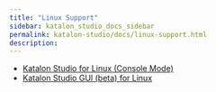```yaml
---
title: "Linux Support" 
sidebar: katalon_studio_docs_sidebar
permalink: katalon-studio/docs/linux-support.html 
description: 
---
```

*   [Katalon Studio for Linux (Console Mode)](/pages/viewpage.action?pageId=13697253)
*   [Katalon Studio GUI (beta) for Linux](/display/KD/Katalon+Studio+GUI+%28beta%29+for+Linux)